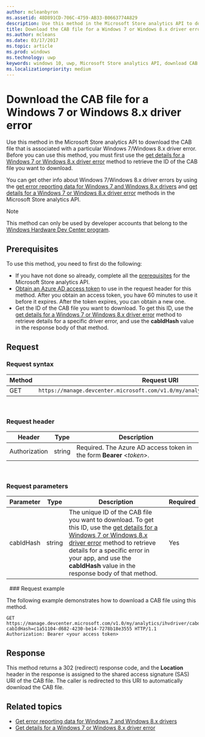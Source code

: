 ```yaml
---
author: mcleanbyron
ms.assetid: 48D891CD-706C-4759-AB33-B0663774A829
description: Use this method in the Microsoft Store analytics API to download the CAB file for a Windows 7 or Windows 8.x driver error. This method is intended only for IHVs.
title: Download the CAB file for a Windows 7 or Windows 8.x driver error
ms.author: mcleans
ms.date: 03/17/2017
ms.topic: article
ms.prod: windows
ms.technology: uwp
keywords: windows 10, uwp, Microsoft Store analytics API, download CAB
ms.localizationpriority: medium
---
```


# Download the CAB file for a Windows 7 or Windows 8.x driver error

Use this method in the Microsoft Store analytics API to download the CAB file that is associated with a particular Windows 7/Windows 8.x driver error. Before you can use this method, you must first use the [get details for a Windows 7 or Windows 8.x driver error](get-details-for-a-windows-7-or-windows-8.x-driver-error.md) method to retrieve the ID of the CAB file you want to download.

You can get other info about Windows 7/Windows 8.x driver errors by using the [get error reporting data for Windows 7 and Windows 8.x drivers](get-error-reporting-data-for-windows-7-and-windows-8.x-drivers.md) and [get details for a Windows 7 or Windows 8.x driver error](get-details-for-a-windows-7-or-windows-8.x-driver-error.md) methods in the Microsoft Store analytics API.

> [!NOTE]
> This method can only be used by developer accounts that belong to the [Windows Hardware Dev Center program](https://msdn.microsoft.com/windows/hardware/drivers/dashboard/get-started-with-the-hardware-dashboard).

## Prerequisites

To use this method, you need to first do the following:

* If you have not done so already, complete all the [prerequisites](access-analytics-data-using-windows-store-services.md#prerequisites) for the Microsoft Store analytics API.
* [Obtain an Azure AD access token](access-analytics-data-using-windows-store-services.md#obtain-an-azure-ad-access-token) to use in the request header for this method. After you obtain an access token, you have 60 minutes to use it before it expires. After the token expires, you can obtain a new one.
* Get the ID of the CAB file you want to download. To get this ID, use the [get details for a Windows 7 or Windows 8.x driver error](get-details-for-a-windows-7-or-windows-8.x-driver-error.md) method to retrieve details for a specific driver error, and use the **cabIdHash** value in the response body of that method.

## Request


### Request syntax

| Method | Request URI                                                          |
|--------|----------------------------------------------------------------------|
| GET    | ```https://manage.devcenter.microsoft.com/v1.0/my/analytics/ihvdriver/cabdownload``` |

<span/> 

### Request header

| Header        | Type   | Description                                                                 |
|---------------|--------|-----------------------------------------------------------------------------|
| Authorization | string | Required. The Azure AD access token in the form **Bearer** &lt;*token*&gt;. |

<span/> 

### Request parameters

| Parameter        | Type   |  Description      |  Required  |
|---------------|--------|---------------|------|
| cabIdHash | string | The unique ID of the CAB file you want to download. To get this ID, use the [get details for a Windows 7 or Windows 8.x driver error](get-details-for-a-windows-7-or-windows-8.x-driver-error.md) method to retrieve details for a specific error in your app, and use the **cabIdHash** value in the response body of that method. |  Yes  |

<span/>
 
### Request example

The following example demonstrates how to download a CAB file using this method.

```syntax
GET https://manage.devcenter.microsoft.com/v1.0/my/analytics/ihvdriver/cabdownload?cabIdHash=c1a51104-d682-4230-be14-7278b18e3555 HTTP/1.1
Authorization: Bearer <your access token>
```

## Response

This method returns a 302 (redirect) response code, and the **Location** header in the response is assigned to the shared access signature (SAS) URI of the CAB file. The caller is redirected to this URI to automatically download the CAB file.

## Related topics

* [Get error reporting data for Windows 7 and Windows 8.x drivers](get-error-reporting-data-for-windows-7-and-windows-8.x-drivers.md)
* [Get details for a Windows 7 or Windows 8.x driver error](get-details-for-a-windows-7-or-windows-8.x-driver-error.md)

